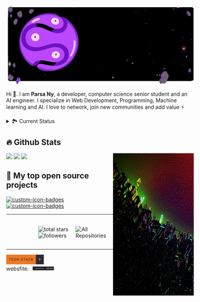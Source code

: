 
<!-- CV: [![Website](https://flat.badgen.net/badge/color/Link/orange?label=)](https://parsany.github.io/c/skills) -->

<!--
<div align="center">

  <a href="">![example1](https://img.shields.io/badge/example-one-red)</a>
  <a href="">![example2](https://img.shields.io/badge/example-two-green)</a>
  <a href="">![example3](https://img.shields.io/badge/example-three-blue)</a>

</div> -->

<p><a href="www.parsany.github.io/c"><img src="./src/bg2.png" height="auto"/></a></p>

  
Hi 👋. I am **Parsa Ny**, a developer, computer science senior student and an AI engineer. I specialize in Web Development, Programming, Machine learning and AI. I love to network, join new communities and add value ⚡️

<div>
<details>
  <summary>🏞️ Current Status</summary>

- 🔭 I work on various projects, from **Personal** projects to **contract based**

- 🌱 sometimes post blog posts over my **Telegram channel and website**

- 🤝 I’m looking for help with **finding projects to contribute to!**

</details>
  
</p>
  



<!--
<details>
  <summary>📕 Blog Posts</summary>
  <br />
</details>
</div>
-->

## 🔥 Github Stats

<img align="right" width="43%" src="./src/city.png"/>

<a href="https://github.com/Parsany"><img width="50%" src="https://github-readme-stats.vercel.app/api?username=parsany&show_icons=true&theme=cobalt&bg_color=00000000"></a>
<a href="https://github.com/Parsany"><img width="50%" src="https://nirzak-streak-stats.vercel.app?user=parsany&theme=cobalt"></a>
<a href="https://github.com/Parsany"><img width="50%" src="https://github-readme-stats.vercel.app/api/top-langs/?username=parsany&theme=cobalt&bg_color=00000000&hide_border=false&include_all_commits=false&count_private=true&layout=donut"></a>

## 📘 My top open source projects


<a href="https://github.com/parsany/">
  <img width="40%" src="https://denvercoder1-github-readme-stats.vercel.app/api/pin?username=parsany&repo=CatRecognition&theme=cobalt&bg_color=2B2A33&title_color=F85D7F&icon_color=F8D866&hide_border=true&show_icons=false" alt="custom-icon-badges">
</a>

<a href="https://github.com/parsany/">
  <img width="40%" src="https://denvercoder1-github-readme-stats.vercel.app/api/pin?username=parsany&repo=PID_NN&theme=cobalt&bg_color=2B2A33&title_color=F85D7F&icon_color=F8D866&hide_border=true&show_icons=false" alt="custom-icon-badges">
</a>




-------------------------
<p>    </p>
</br>


<a href="https://github.com/parsany?tab=repositories&sort=stargazers">
  <img align="right" width="20%" alt="All Repositories" title="All Repositories" src="https://custom-icon-badges.herokuapp.com/badge/-All%20Repos-2962FF?style=for-the-badge&logoColor=white&logo=repo"/>
</a>


<a href="https://github.com/parsany?tab=repositories&sort=stargazers">
  <img  align="right" width="20%" alt="total stars" title="Total stars on GitHub" src="https://custom-icon-badges.herokuapp.com/badge/dynamic/json?logo=star&host=formatted-dynamic-badges.herokuapp.com&formatter=metric&style=for-the-badge&color=55960c&labelColor=%23488207&label=stars&query=%24.stars&url=https%3A%2F%2Fapi.github-star-counter.workers.dev%2Fuser%2Fparsany"/>
</a>

<a href="https://github.com/parsany?tab=followers">
  <img align="right" alt="followers" title="Follow me on Github"  width="20%" src="https://custom-icon-badges.herokuapp.com/github/followers/parsany?color=236ad3&labelColor=1155ba&style=for-the-badge&logo=person-add&label=Follow&logoColor=white"/>
</a>


<p>    </p>
</br>
</br>

-------------------------



<img width="20%" src="./src/tech.svg"/>

<div style="display: flex; align-items: center;">
    <p style="margin: 0; padding-right: 10px;">websfite:</p>
    <img align="right" width="20%" src="./src/next.svg" alt="Next Icon" />
</div>
